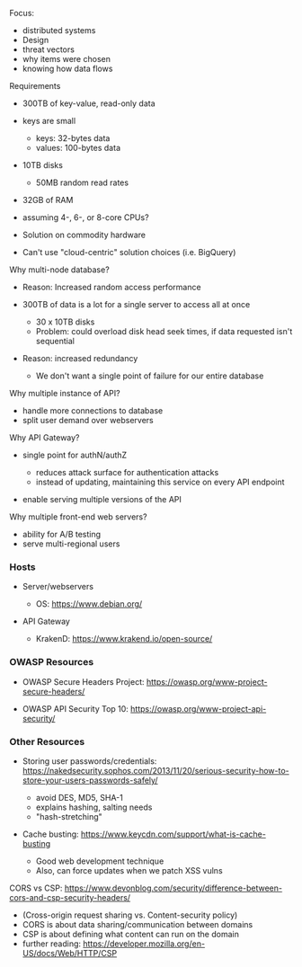 Focus:
- distributed systems
- Design
- threat vectors
- why items were chosen
- knowing how data flows


Requirements
- 300TB of key-value, read-only data
- keys are small
  - keys: 32-bytes data
  - values: 100-bytes data
- 10TB disks
  - 50MB random read rates
- 32GB of RAM

- assuming 4-, 6-, or 8-core CPUs?

- Solution on commodity hardware
- Can't use "cloud-centric" solution choices (i.e. BigQuery)







Why multi-node database?

- Reason: Increased random access performance
- 300TB of data is a lot for a single server to access all at once
    - 30 x 10TB disks
    - Problem: could overload disk head seek times, if data requested isn't sequential

- Reason: increased redundancy
  - We don't want a single point of failure for our entire database


Why multiple instance of API?

- handle more connections to database
- split user demand over webservers



Why API Gateway?

- single point for authN/authZ
  - reduces attack surface for authentication attacks
  - instead of updating, maintaining this service on every API endpoint

- enable serving multiple versions of the API


Why multiple front-end web servers?
- ability for A/B testing
- serve multi-regional users







### Hosts

- Server/webservers
  - OS: https://www.debian.org/

- API Gateway
  - KrakenD: https://www.krakend.io/open-source/



### OWASP Resources

- OWASP Secure Headers Project: https://owasp.org/www-project-secure-headers/

- OWASP API Security Top 10: https://owasp.org/www-project-api-security/


### Other Resources

- Storing user passwords/credentials: https://nakedsecurity.sophos.com/2013/11/20/serious-security-how-to-store-your-users-passwords-safely/
  - avoid DES, MD5, SHA-1
  - explains hashing, salting needs
  - "hash-stretching"


- Cache busting: https://www.keycdn.com/support/what-is-cache-busting
  - Good web development technique
  - Also, can force updates when we patch XSS vulns


CORS vs CSP: https://www.devonblog.com/security/difference-between-cors-and-csp-security-headers/
- (Cross-origin request sharing vs. Content-security policy)
- CORS is about data sharing/communication between domains
- CSP is about defining what content can run on the domain
- further reading: https://developer.mozilla.org/en-US/docs/Web/HTTP/CSP